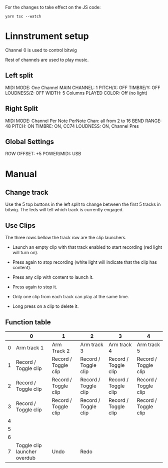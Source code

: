 For the changes to take effect on the JS code:

```
yarn tsc --watch
```

# Linnstrument setup

Channel 0 is used to control bitwig

Rest of channels are used to play music.

## Left split

MIDI MODE: One Channel
MAIN CHANNEL: 1
PITCH/X: OFF
TIMBRE/Y: OFF
LOUDNESS/Z: OFF
WIDTH: 5 Columns
PLAYED COLOR: Off (no light)

## Right Split

MIDI MODE: Channel Per Note
PerNote Chan: all from 2 to 16
BEND RANGE: 48
PITCH: ON
TIMBRE: ON, CC74
LOUDNESS: ON, Channel Pres

## Global Settings

ROW OFFSET: +5
POWER/MIDI: USB

# Manual

## Change track

Use the 5 top buttons in the left split to change between the first 5 tracks
in bitwig. The leds will tell which track is currently engaged.

## Use Clips

The three rows bellow the track row are the clip launchers.

- Launch an empty clip with that track enabled to start recording (red light
will turn on).

- Press again to stop recording (white light will indicate that the clip has
content).

- Press any clip with content to launch it.

- Press again to stop it.

- Only one clip from each track can play at the same time.

- Long press on a clip to delete it.

## Function table

|   | 0                            | 1                    | 2                    | 3                    | 4                    |
|---|------------------------------|----------------------|----------------------|----------------------|----------------------|
| 0 | Arm track 1                  | Arm Track 2          | Arm track 3          | Arm track 4          | Arm track 5          |
| 1 | Record / Toggle clip         | Record / Toggle clip | Record / Toggle clip | Record / Toggle clip | Record / Toggle clip |
| 2 | Record / Toggle clip         | Record / Toggle clip | Record / Toggle clip | Record / Toggle clip | Record / Toggle clip |
| 3 | Record / Toggle clip         | Record / Toggle clip | Record / Toggle clip | Record / Toggle clip | Record / Toggle clip |
| 4 |                              |                      |                      |                      |                      |
| 5 |                              |                      |                      |                      |                      |
| 6 |                              |                      |                      |                      |                      |
| 7 | Toggle clip launcher overdub | Undo   | Redo                  |                      |                      |